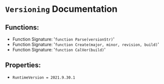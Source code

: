 # `Versioning` Documentation
## Functions:
- Function Signature: '`function Parse(versionStr)`'
- Function Signature: '`function Create(major, minor, revision, build)`'
- Function Signature: '`function CalVer(build)`'
## Properties:
- `RuntimeVersion = 2021.9.30.1`


